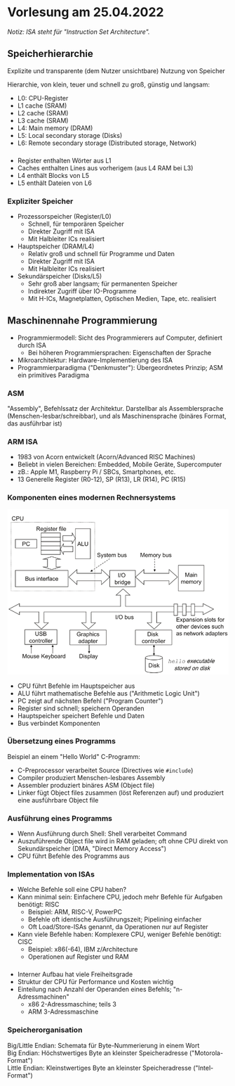 # Vorlesung am 25.04.2022
*Notiz: ISA steht für "Instruction Set Architecture".*


## Speicherhierarchie
Explizite und transparente (dem Nutzer unsichtbare) Nutzung von Speicher

Hierarchie, von klein, teuer und schnell zu groß, günstig und langsam:

- L0: CPU-Register
- L1 cache (SRAM)
- L2 cache (SRAM)
- L3 cache (SRAM)
- L4: Main memory (DRAM)
- L5: Local secondary storage (Disks)
- L6: Remote secondary storage (Distributed storage, Network)

###
- Register enthalten Wörter aus L1
- Caches enthalten Lines aus vorherigem (aus L4 RAM bei L3)
- L4 enthält Blocks von L5
- L5 enthält Dateien von L6

### Expliziter Speicher
- Prozessorspeicher (Register/L0)
    - Schnell, für temporären Speicher
    - Direkter Zugriff mit ISA
    - Mit Halbleiter ICs realisiert
- Hauptspeicher (DRAM/L4)
    - Relativ groß und schnell für Programme und Daten
    - Direkter Zugriff mit ISA
    - Mit Halbleiter ICs realisiert
- Sekundärspeicher (Disks/L5)
    - Sehr groß aber langsam; für permanenten Speicher
    - Indirekter Zugriff über IO-Programme
    - Mit H-ICs, Magnetplatten, Optischen Medien, Tape, etc. realisiert


## Maschinennahe Programmierung
- Programmiermodell: Sicht des Programmierers auf Computer, definiert durch ISA
    - Bei höheren Programmiersprachen: Eigenschaften der Sprache
- Mikroarchitektur: Hardware-Implementierung des ISA
- Programmierparadigma ("Denkmuster"): Übergeordnetes Prinzip; ASM ein
  primitives Paradigma

### ASM
"Assembly", Befehlssatz der Architektur. Darstellbar als Assemblersprache
(Menschen-lesbar/schreibbar), und als Maschinensprache (binäres Format,
das ausführbar ist)

### ARM ISA
- 1983 von Acorn entwickelt (Acorn/Advanced RISC Machines)
- Beliebt in vielen Bereichen: Embedded, Mobile Geräte, Supercomputer
- zB.: Apple M1, Raspberry Pi / SBCs, Smartphones, etc.
- 13 Generelle Register (R0-12), SP (R13), LR (R14), PC (R15)

### Komponenten eines modernen Rechnersystems
![](./2/ro.png)

- CPU führt Befehle im Hauptspeicher aus
- ALU führt mathematische Befehle aus ("Arithmetic Logic Unit")
- PC zeigt auf nächsten Befehl ("Program Counter")
- Register sind schnell; speichern Operanden
- Hauptspeicher speichert Befehle und Daten
- Bus verbindet Komponenten

### Übersetzung eines Programms
Beispiel an einem "Hello World" C-Programm:

- C-Preprocessor verarbeitet Source (Directives wie `#include`)
- Compiler produziert Menschen-lesbares Assembly
- Assembler produziert binäres ASM (Object file)
- Linker fügt Object files zusammen (löst Referenzen auf) und produziert eine
  ausführbare Object file

### Ausführung eines Programms
- Wenn Ausführung durch Shell: Shell verarbeitet Command
- Auszuführende Object file wird in RAM geladen;
  oft ohne CPU direkt von Sekundärspeicher (DMA, "Direct Memory Access")
- CPU führt Befehle des Programms aus

### Implementation von ISAs
- Welche Befehle soll eine CPU haben?
- Kann minimal sein: Einfachere CPU, jedoch mehr Befehle für Aufgaben benötigt:
  RISC
    - Beispiel: ARM, RISC-V, PowerPC
    - Befehle oft identische Ausführungszeit; Pipelining einfacher
    - Oft Load/Store-ISAs genannt, da Operationen nur auf Register
- Kann viele Befehle haben: Komplexere CPU, weniger Befehle benötigt: CISC
    - Beispiel: x86(-64), IBM z/Architecture
    - Operationen auf Register und RAM

###
- Interner Aufbau hat viele Freiheitsgrade
- Struktur der CPU für Performance und Kosten wichtig
- Einteilung nach Anzahl der Operanden eines Befehls; "n-Adressmachinen"
    - x86 2-Adressmaschine; teils 3
    - ARM 3-Adressmaschine

### Speicherorganisation
Big/Little Endian: Schemata für Byte-Nummerierung in einem Wort  
Big Endian: Höchstwertiges Byte an kleinster Speicheradresse ("Motorola-Format")  
Little Endian: Kleinstwertiges Byte an kleinster Speicheradresse
("Intel-Format")
